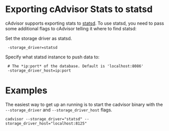 # Exporting cAdvisor Stats to statsd

cAdvisor supports exporting stats to [statsd](https://github.com/etsy/statsd). To use statsd, you need to pass some additional flags to cAdvisor telling it where to find statsd:

Set the storage driver as statsd.

```
 -storage_driver=statsd
```

Specify what statsd instance to push data to:

```
 # The *ip:port* of the database. Default is 'localhost:8086'
 -storage_driver_host=ip:port
```

# Examples

The easiest way to get up an running is to start the cadvisor binary with the `--storage_driver` and `--storage_driver_host` flags.

```
cadvisor --storage_driver="statsd" --storage_driver_host="localhost:8125"
```